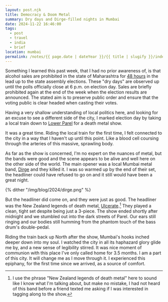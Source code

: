 ```yaml
---
layout: post.njk
title: Democracy & Doom Metal
summary: Dry days and Dirge-filled nights in Mumbai
date: 2024-11-22 16:46:00
tags:
  - post
  - travel
  - india
  - brief
location: mumbai
permalink: /notes/{{ page.date | dateYear }}/{{ title | slugify }}/index.html
---
```


Something I learned this past week, that I had no prior awareness of, is that alcohol sales are prohibited in the state of Maharashtra for [48 hours](https://timesofindia.indiatimes.com/india/maharashtra-elections-dry-days-in-mumbai-and-other-cities-as-liquor-shops-to-remain-closed/articleshow/115403282.cms) in the lead up to the state assembly elections. These "dry days" are observed up until the polls officially close at 6 p.m. on election day. Sales are briefly prohibited again at the end of the week when the election results are announced. The stated aim is to preserve public order and ensure that the voting public is clear headed when casting their votes.

Having a very shallow understanding of local politics here, and looking for an excuse to see a different side of the city, I marked election day by taking a local train down to [Lower Parel](https://en.wikipedia.org/wiki/Parel) for a death metal show.

It was a great time. Riding the local train for the first time, I felt connected to the city in a way that I haven't up until this point. Like a blood cell coursing through the arteries of this massive, sprawling body.

As far as the show is concerned, I'm no expert on the nuances of metal, but the bands were good and the scene appears to be alive and well here on the other side of the world. The main opener was a local Mumbai metal band, [Dirge](https://dirgeindia.bandcamp.com/music) and they killed it. I was so warmed up by the end of their set, the headliner could have refused to go on and it still would have been a great night.

{% dither "/img/blog/2024/dirge.png" %}

But the headliner did come on, and they were just as good. The headliner was the New Zealand legends of death metal, [Ulcerate](https://ulcerate.bandcamp.com/album/cutting-the-throat-of-god).[^1] They played a clean, tight set despite being just a 3-piece. The show ended shortly after midnight and we stumbled out into the dark streets of Parel. Our ears still ringing and our bodies still humming from the phantom touch of the bass drum's double-pedal.

Riding the train back up North after the show, Mumbai's hooks inched deeper down into my soul. I watched the city in all its haphazard glory glide me by, and a new sense of legibility stirred. It was nice moment of communion with this place I've only called home for 3.5 months. I am a part of this city. It will change me as I move through it. I experienced this epiphany, for the first time since we arrived, as a source of comfort.

[^1]: I use the phrase "New Zealand legends of death metal" here to sound like I know what I'm talking about, but make no mistake, I had not heard of this band before a friend texted me asking if I was interested in tagging along to the show.
